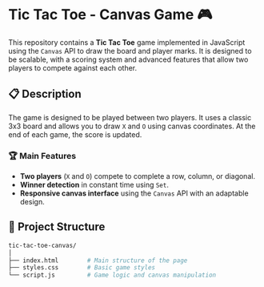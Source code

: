 # Tic Tac Toe - Canvas Game 🎮
This repository contains a **Tic Tac Toe** game implemented in JavaScript using the `Canvas` API to draw the board and player marks. It is designed to be scalable, with a scoring system and advanced features that allow two players to compete against each other.

## 📋 Description

The game is designed to be played between two players. It uses a classic 3x3 board and allows you to draw `X` and `O` using canvas coordinates. At the end of each game, the score is updated.

### 🏆 Main Features
- **Two players** (`X` and `O`) compete to complete a row, column, or diagonal.
- **Winner detection** in constant time using `Set`.
- **Responsive canvas interface** using the `Canvas` API with an adaptable design.

## 📂 Project Structure

```bash
tic-tac-toe-canvas/
│
├── index.html        # Main structure of the page
├── styles.css        # Basic game styles
└── script.js         # Game logic and canvas manipulation
```
